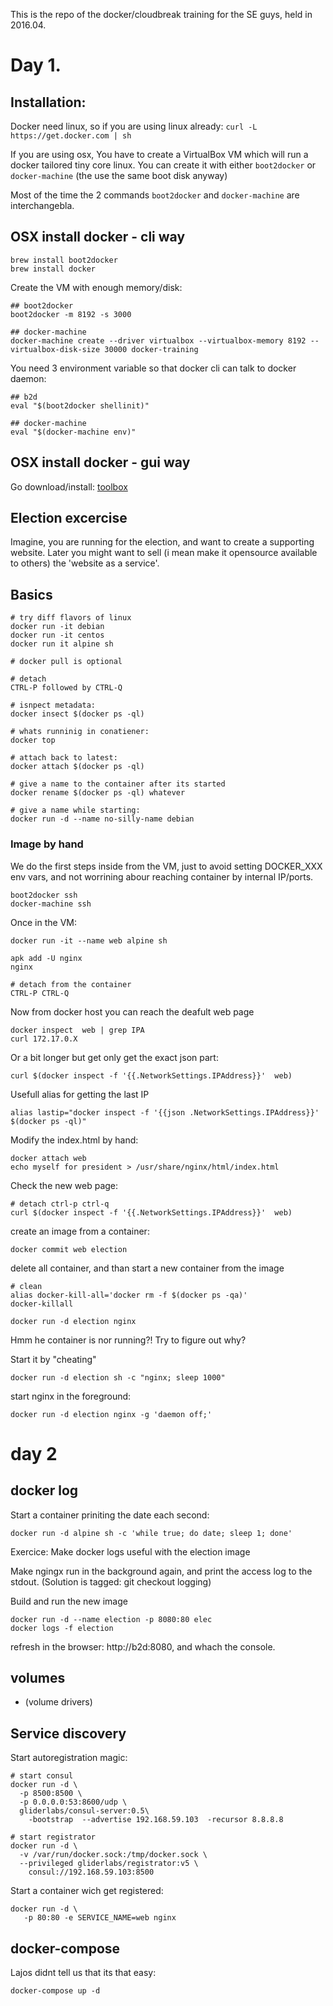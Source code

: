 This is the repo of the docker/cloudbreak training for the SE guys, held in 2016.04.

# Day 1.

## Installation:

Docker need linux, so if you are using linux already: `curl -L https://get.docker.com | sh`

If you are using osx, You have to create a VirtualBox VM which will run a 
docker tailored tiny core linux. You can create it with either `boot2docker` or `docker-machine`
(the use the same boot disk anyway)

Most of the time the 2 commands `boot2docker` and `docker-machine` are interchangebla.

## OSX install docker - cli way

```
brew install boot2docker
brew install docker
```

Create the VM with enough memory/disk:
```
## boot2docker
boot2docker -m 8192 -s 3000

## docker-machine
docker-machine create --driver virtualbox --virtualbox-memory 8192 --virtualbox-disk-size 30000 docker-training
```

You need 3 environment variable so that docker cli can talk to docker daemon:
```
## b2d
eval "$(boot2docker shellinit)"

## docker-machine
eval "$(docker-machine env)"
```

## OSX install docker - gui way

Go download/install: [toolbox](https://www.docker.com/products/docker-toolbox)

## Election excercise

Imagine, you are running for the election, and want to create a supporting website. Later you
might want to sell (i mean make it opensource available to others) the 'website as a service'.

## Basics

```
# try diff flavors of linux
docker run -it debian
docker run -it centos
docker run it alpine sh

# docker pull is optional

# detach
CTRL-P followed by CTRL-Q

# isnpect metadata:
docker insect $(docker ps -ql)

# whats runninig in conatiener:
docker top

# attach back to latest:
docker attach $(docker ps -ql)

# give a name to the container after its started
docker rename $(docker ps -ql) whatever

# give a name while starting:
docker run -d --name no-silly-name debian
```
### Image by hand

We do the first steps inside from the VM, just to avoid setting DOCKER_XXX env vars,
and not worrining abour reaching container by internal IP/ports.

```
boot2docker ssh
docker-machine ssh
```

Once in the VM:
```
docker run -it --name web alpine sh

apk add -U nginx
nginx

# detach from the container
CTRL-P CTRL-Q
```

Now from docker host you can reach the deafult web page
```
docker inspect  web | grep IPA
curl 172.17.0.X
```

Or a bit longer but get only get the exact json part:
```
curl $(docker inspect -f '{{.NetworkSettings.IPAddress}}'  web)
```

Usefull alias for getting the last IP
```
alias lastip="docker inspect -f '{{json .NetworkSettings.IPAddress}}' $(docker ps -ql)"
```

Modify the index.html by hand:

```
docker attach web
echo myself for president > /usr/share/nginx/html/index.html
```

Check the new web page:
```
# detach ctrl-p ctrl-q
curl $(docker inspect -f '{{.NetworkSettings.IPAddress}}'  web)
```

create an image from a container:
```
docker commit web election
```

delete all container, and than start a new container from the image
```
# clean
alias docker-kill-all='docker rm -f $(docker ps -qa)'
docker-killall

docker run -d election nginx
```

Hmm he container is nor running?! Try to figure out why?

Start it by "cheating"

```
docker run -d election sh -c "nginx; sleep 1000"
```

start nginx in the foreground:

```
docker run -d election nginx -g 'daemon off;'
```

# day 2

## docker log

Start a container priniting the date each second:

```
docker run -d alpine sh -c 'while true; do date; sleep 1; done'
```

Exercice: Make docker logs useful with the election image

Make ngingx run in the background again, and print the access log to the stdout.
(Solution is tagged: git checkout logging)

Build and run the new image
```
docker run -d --name election -p 8080:80 elec
docker logs -f election
```

refresh in the browser: http://b2d:8080, and whach the console.



## volumes




- (volume drivers)

## Service discovery

Start autoregistration magic:
```
# start consul
docker run -d \
  -p 8500:8500 \
  -p 0.0.0.0:53:8600/udp \
  gliderlabs/consul-server:0.5\
    -bootstrap  --advertise 192.168.59.103  -recursor 8.8.8.8

# start registrator
docker run -d \
  -v /var/run/docker.sock:/tmp/docker.sock \
  --privileged gliderlabs/registrator:v5 \
    consul://192.168.59.103:8500
```

Start a container wich get registered:

```
docker run -d \
   -p 80:80 -e SERVICE_NAME=web nginx
```
## docker-compose

Lajos didnt tell us that its that easy:
```
docker-compose up -d
```

